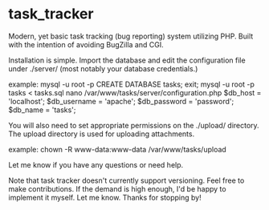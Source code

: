 # task_tracker
Modern, yet basic task tracking (bug reporting) system utilizing PHP. Built with the intention of avoiding BugZilla and CGI.

Installation is simple. Import the database and edit the configuration file under ./server/ (most notably your database credentials.)

example:
mysql -u root -p
CREATE DATABASE tasks;
exit;
mysql -u root -p tasks < tasks.sql
nano /var/www/tasks/server/configuration.php
		$db_host = 'localhost';
		$db_username = 'apache';
		$db_password = 'password';
		$db_name = 'tasks';


You will also need to set appropriate permissions on the ./upload/ directory. The upload directory is used for uploading attachments.

example:
chown -R www-data:www-data /var/www/tasks/upload


Let me know if you have any questions or need help.

Note that task tracker doesn't currently support versioning. Feel free to make contributions. If the demand is high enough, I'd be happy to implement it myself. Let me know. Thanks for stopping by!
